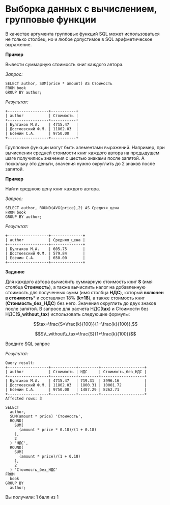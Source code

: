 # Выборка данных c вычислением, групповые функции

В качестве аргумента групповых функций  SQL может использоваться не только столбец, но и любое допустимое в SQL арифметическое выражение.

**Пример**

Вывести суммарную стоимость книг каждого автора.

*Запрос:*

```mysql
SELECT author, SUM(price * amount) AS Стоимость
FROM book
GROUP BY author;
```

*Результат:*

```mysql
+------------------+-----------+
| author           | Стоимость |
+------------------+-----------+
| Булгаков М.А.    | 4715.47   |
| Достоевский Ф.М. | 11802.03  |
| Есенин С.А.      | 9750.00   |
+------------------+-----------+
```

Групповые функции могут быть элементами выражений. Например, при вычислении средней стоимости книг каждого автора на предыдущем шаге получились значения с шестью знаками после запятой. А поскольку это деньги, значения нужно округлить до 2 знаков после запятой.

**Пример**

Найти среднюю цену книг каждого автора.

*Запрос:*

```mysql
SELECT author, ROUND(AVG(price),2) AS Средняя_цена
FROM book
GROUP BY author;
```

*Результат:*

```mysql
+------------------+--------------+
| author           | Средняя_цена |
+------------------+--------------+
| Булгаков М.А.    | 605.75       |
| Достоевский Ф.М. | 579.84       |
| Есенин С.А.      | 650.00       |
+------------------+--------------+
```

**Задание**

Для каждого автора вычислить суммарную стоимость книг **S** (имя столбца **Стоимость**), а также вычислить налог на добавленную стоимость  для полученных сумм (имя столбца **НДС**), который **включен в стоимость*** и составляет 18% (**k=18**),  а также стоимость книг (**Стоимость_без_НДС**) без него. Значения округлить до двух знаков после запятой. В запросе для расчета НДС(**tax**) и Стоимости без НДС(**S_without_tax**) использовать следующие формулы:

$$tax=\frac{S*\frac{k}{100}}{1+\frac{k}{100}},$$

$$S\\_without\\_tax=\frac{S}{1+\frac{k}{100}}$$

Введите SQL запрос

*Результат:*

```mysql
Query result:
+------------------+-----------+---------+-------------------+
| author           | Стоимость | НДС     | Стоимость_без_НДС |
+------------------+-----------+---------+-------------------+
| Булгаков М.А.    | 4715.47   | 719.31  | 3996.16           |
| Достоевский Ф.М. | 11802.03  | 1800.31 | 10001.72          |
| Есенин С.А.      | 9750.00   | 1487.29 | 8262.71           |
+------------------+-----------+---------+-------------------+
Affected rows: 3
```

```mysql
SELECT 
  author, 
  SUM(amount * price) 'Стоимость', 
  ROUND(
    SUM(
      (amount * price * 0.18)/(1 + 0.18)
    ), 
    2
  ) 'НДС', 
  ROUND(
    SUM(
      (amount * price)/(1 + 0.18)
    ), 
    2
  ) 'Стоимость_без_НДС' 
FROM 
  book 
GROUP BY 
  author;
```

Вы получили: 1 балл из 1
